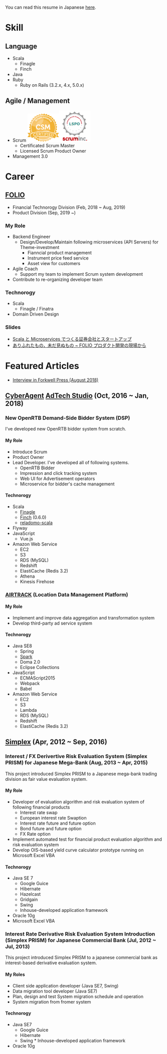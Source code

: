 You can read this resume in Japanese [here](./career_ja.md).

# Skill

## Language
* Scala
  * Finagle
  * Finch
* Java
* Ruby
  * Ruby on Rails (3.2.x, 4.x, 5.0.x)

## Agile / Management
* Scrum
<img src='./csm.png' width='100'><img src='./lspo.png' width='100'>
  * Certificated Scrum Master 
  * Licensed Scrum Product Owner 
* Management 3.0

# Career

## [FOLIO](https://corp.folio-sec.com) 
* Financial Technorogy Division (Feb, 2018 ~ Aug, 2019)
* Product Division (Sep, 2019 ~)

### My Role
* Backend Engineer
  * Design/Develop/Maintain following microservices (API Servers) for Theme-investment
    * Fianncial product management
    * Instrument price feed service
    * Asset view for customers
* Agile Coach
  * Support my team to implement Scrum system development
* Contribute to re-organizing developer team

### Technorogy
* Scala
  * Finagle / Finatra
* Domain Driven Design

### Slides
* [Scala と Microservices でつくる証券会社とスタートアップ](https://speakerdeck.com/mura_mi/folio-in-jjug-ccc-2018-fall)
* [ありふれたもの，未だ見ぬもの ~ FOLIO プロダクト開発の現場から](https://speakerdeck.com/mura_mi/arihuretamofalse-wei-dajian-numofalse-folio-purodakutokai-fa-falsexian-chang-kara)

# Featured Articles
- [Interview in Forkwell Press (August 2018)](https://pr.forkwell.com/2018-08-17-090000/)

## [CyberAgent](https://www.cyberagent.co.jp/) [AdTech Studio](https://adtech.cyberagent.io/) (Oct, 2016 ~ Jan, 2018)

### New OpenRTB Demand-Side Bidder System (DSP)
I've developed new OpenRTB bidder system from scratch. 

#### My Role
* Introduce Scrum
* Product Owner
* Lead Developer. I've developed all of following systems.
  * OpenRTB Bidder
  * Impression and click tracking system
  * Web UI for Advertisement operators
  * Microservice for bidder's cache management

#### Technorogy
* Scala
  * [Finagle](http://twitter.github.io/finagle/)
  * [Finch](https://github.com/finagle/finch) (0.6.0)
  * [reladomo-scala](https://github.com/folio-sec/reladomo-scala)
* Flyway
* JavaScript
  * Vue.js
* Amazon Web Service
  * EC2
  * S3
  * RDS (MySQL)
  * Redshift
  * ElastiCache (Redis 3.2)
  * Athena
  * Kinesis Firehose

### [AIRTRACK](https://www.airtrack.jp/) (Location Data Management Platform)

#### My Role
* Implement and improve data aggregation and transformation system
* Develop third-party ad service system

#### Technorogy
* Java SE8
  * Spring
  * [Spark](sparkjava.com)
  * Doma 2.0
  * Eclipse Collections
* JavaScript
  * ECMAScript2015
  * Webpack
  * Babel
* Amazon Web Service
  * EC2
  * S3
  * Lambda
  * RDS (MySQL)
  * Redshift
  * ElastiCache (Redis 3.2)

## [Simplex](http://www.simplex.ne.jp) (Apr, 2012 ~ Sep, 2016)

### Interest / FX Derivertive Risk Evaluation System (Simplex PRISM) for Japanese Mega-Bank (Aug, 2013 ~ Apr, 2015)
This project introduced Simplex PRISM to a Japanese mega-bank trading division as fair value evaluation system.

#### My Role
* Developer of evaluation algorithm and risk evaluation system of following financial products
  * Interest rate swap
  * European interest rate Swaption
  * Interest rate future and future option
  * Bond future and future option
  * FX Rate option
* Implement automated test for financial product evaluation algorithm and risk evaluation system
* Develop OIS-based yield curve calculator prototype running on Microsoft Excel VBA

#### Technorogy
* Java SE 7
  * Google Guice
  * Hibernate
  * Hazelcast
  * Gridgain
  * Swing
  * Inhouse-developed application framework
* Oracle 10g
* Microsoft Excel VBA

### Interest Rate Derivative Risk Evaluation System Introduction (Simplex PRISM) for Japanese Commercial Bank (Jul, 2012 ~ Jul, 2013)
This project introduced Simplex PRISM to a japanese commercial bank as interest-based derivative evaluation system.

#### My Roles
* Client side application developer (Java SE7, Swing)
* Data migration tool developer (Java SE7)
* Plan, design and test System migration schedule and operation
* System migration from fromer system

#### Technorogy
* Java SE7
  * Google Guice
  * Hibernate
  * Swing * Inhouse-developed application framework
* Oracle 10g
